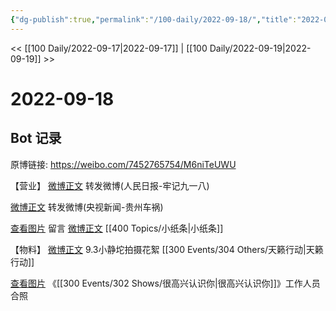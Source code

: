 ```yaml
---
{"dg-publish":true,"permalink":"/100-daily/2022-09-18/","title":"2022-09-18"}
---
```



<< [[100 Daily/2022-09-17\|2022-09-17]] | [[100 Daily/2022-09-19\|2022-09-19]] >>

# 2022-09-18

## Bot 记录

原博链接: https://weibo.com/7452765754/M6niTeUWU

【营业】
[微博正文](https://weibo.com/detail/4814845323510313) 转发微博(人民日报-牢记九一八)

[微博正文](https://weibo.com/detail/4815054421884956) 转发微博(央视新闻-贵州车祸)

[查看图片](https://wx2.sinaimg.cn/large/0088n2Pggy1h6b6nwcgvtj30yi07kglz.jpg) 留言 [微博正文](https://weibo.com/detail/4814075836766296) [[400 Topics/小纸条\|小纸条]]

【物料】
[微博正文](https://weibo.com/detail/4815008330421067) 9.3小静坨拍摄花絮 [[300 Events/304 Others/天籁行动\|天籁行动]]

[查看图片](https://wx2.sinaimg.cn/large/0088n2Pggy1h6b6jzm51ej30qk1b8jxv.jpg) 《[[300 Events/302 Shows/很高兴认识你\|很高兴认识你]]》工作人员合照
